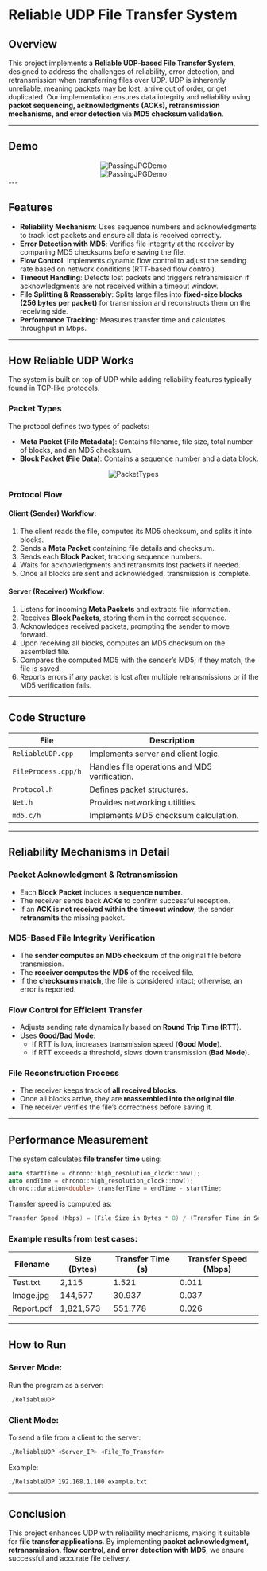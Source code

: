# Reliable UDP File Transfer System

## Overview
This project implements a **Reliable UDP-based File Transfer System**, designed to address the challenges of reliability, error detection, and retransmission when transferring files over UDP. UDP is inherently unreliable, meaning packets may be lost, arrive out of order, or get duplicated. Our implementation ensures data integrity and reliability using **packet sequencing, acknowledgments (ACKs), retransmission mechanisms, and error detection** via **MD5 checksum validation**.

---

## Demo
<div align="center">
  <img src="https://github.com/user-attachments/assets/e664b46b-434d-4cfe-9572-941d40c7b96c" alt="PassingJPGDemo">
</div>

<div align="center">
  <img src="https://github.com/user-attachments/assets/5dc6e842-4e12-4e41-9270-bf9469e88ed6" alt="PassingJPGDemo">
</div>
---

## Features
- **Reliability Mechanism**: Uses sequence numbers and acknowledgments to track lost packets and ensure all data is received correctly.
- **Error Detection with MD5**: Verifies file integrity at the receiver by comparing MD5 checksums before saving the file.
- **Flow Control**: Implements dynamic flow control to adjust the sending rate based on network conditions (RTT-based flow control).
- **Timeout Handling**: Detects lost packets and triggers retransmission if acknowledgments are not received within a timeout window.
- **File Splitting & Reassembly**: Splits large files into **fixed-size blocks (256 bytes per packet)** for transmission and reconstructs them on the receiving side.
- **Performance Tracking**: Measures transfer time and calculates throughput in Mbps.

---

## How Reliable UDP Works
The system is built on top of UDP while adding reliability features typically found in TCP-like protocols.

### Packet Types
The protocol defines two types of packets:
- **Meta Packet (File Metadata)**: Contains filename, file size, total number of blocks, and an MD5 checksum.
- **Block Packet (File Data)**: Contains a sequence number and a data block.

<div align="center">
  <img src="https://github.com/user-attachments/assets/6f423d90-87b8-4d1d-a9c3-5bcb49a41d24" alt="PacketTypes">
</div>

### Protocol Flow
#### Client (Sender) Workflow:
1. The client reads the file, computes its MD5 checksum, and splits it into blocks.
2. Sends a **Meta Packet** containing file details and checksum.
3. Sends each **Block Packet**, tracking sequence numbers.
4. Waits for acknowledgments and retransmits lost packets if needed.
5. Once all blocks are sent and acknowledged, transmission is complete.

#### Server (Receiver) Workflow:
1. Listens for incoming **Meta Packets** and extracts file information.
2. Receives **Block Packets**, storing them in the correct sequence.
3. Acknowledges received packets, prompting the sender to move forward.
4. Upon receiving all blocks, computes an MD5 checksum on the assembled file.
5. Compares the computed MD5 with the sender’s MD5; if they match, the file is saved.
6. Reports errors if any packet is lost after multiple retransmissions or if the MD5 verification fails.

---

## Code Structure
| File                | Description |
|--------------------|--------------------------------------------|
| `ReliableUDP.cpp`    | Implements server and client logic. |
| `FileProcess.cpp/h`  | Handles file operations and MD5 verification. |
| `Protocol.h`         | Defines packet structures. |
| `Net.h`              | Provides networking utilities. |
| `md5.c/h`            | Implements MD5 checksum calculation. |

---

## Reliability Mechanisms in Detail
### Packet Acknowledgment & Retransmission
- Each **Block Packet** includes a **sequence number**.
- The receiver sends back **ACKs** to confirm successful reception.
- If an **ACK is not received within the timeout window**, the sender **retransmits** the missing packet.

### MD5-Based File Integrity Verification
- The **sender computes an MD5 checksum** of the original file before transmission.
- The **receiver computes the MD5** of the received file.
- If the **checksums match**, the file is considered intact; otherwise, an error is reported.

### Flow Control for Efficient Transfer
- Adjusts sending rate dynamically based on **Round Trip Time (RTT)**.
- Uses **Good/Bad Mode**:
  - If RTT is low, increases transmission speed (**Good Mode**).
  - If RTT exceeds a threshold, slows down transmission (**Bad Mode**).

### File Reconstruction Process
- The receiver keeps track of **all received blocks**.
- Once all blocks arrive, they are **reassembled into the original file**.
- The receiver verifies the file’s correctness before saving it.

---

## Performance Measurement
The system calculates **file transfer time** using:
```cpp
auto startTime = chrono::high_resolution_clock::now();
auto endTime = chrono::high_resolution_clock::now();
chrono::duration<double> transferTime = endTime - startTime;
```
Transfer speed is computed as:
```cpp
Transfer Speed (Mbps) = (File Size in Bytes * 8) / (Transfer Time in Seconds * 1,000,000);
```
### Example results from test cases:
| Filename        | Size (Bytes) | Transfer Time (s) | Transfer Speed (Mbps) |
|---------------|-------------|-------------------|-----------------------|
| Test.txt       | 2,115       | 1.521             | 0.011                 |
| Image.jpg      | 144,577     | 30.937            | 0.037                 |
| Report.pdf     | 1,821,573   | 551.778           | 0.026                 |

---

## How to Run
### Server Mode:
Run the program as a server:
```sh
./ReliableUDP
```

### Client Mode:
To send a file from a client to the server:
```sh
./ReliableUDP <Server_IP> <File_To_Transfer>
```
Example:
```sh
./ReliableUDP 192.168.1.100 example.txt
```

---

## Conclusion
This project enhances UDP with reliability mechanisms, making it suitable for **file transfer applications**. By implementing **packet acknowledgment, retransmission, flow control, and error detection with MD5**, we ensure successful and accurate file delivery.

